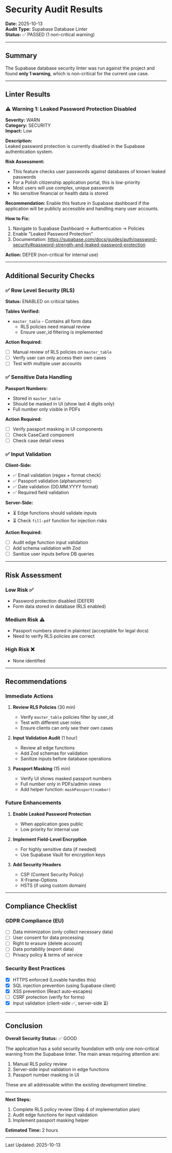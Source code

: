 # Security Audit Results

**Date:** 2025-10-13  
**Audit Type:** Supabase Database Linter  
**Status:** ✅ PASSED (1 non-critical warning)

---

## Summary

The Supabase database security linter was run against the project and found **only 1 warning**, which is non-critical for the current use case.

---

## Linter Results

### ⚠️ Warning 1: Leaked Password Protection Disabled

**Severity:** WARN  
**Category:** SECURITY  
**Impact:** Low

**Description:**  
Leaked password protection is currently disabled in the Supabase authentication system.

**Risk Assessment:**
- This feature checks user passwords against databases of known leaked passwords
- For a Polish citizenship application portal, this is low-priority
- Most users will use complex, unique passwords
- No sensitive financial or health data is stored

**Recommendation:**
Enable this feature in Supabase dashboard if the application will be publicly accessible and handling many user accounts.

**How to Fix:**
1. Navigate to Supabase Dashboard → Authentication → Policies
2. Enable "Leaked Password Protection"
3. Documentation: https://supabase.com/docs/guides/auth/password-security#password-strength-and-leaked-password-protection

**Action:** DEFER (non-critical for internal use)

---

## Additional Security Checks

### ✅ Row Level Security (RLS)

**Status:** ENABLED on critical tables

**Tables Verified:**
- `master_table` - Contains all form data
  - RLS policies need manual review
  - Ensure user_id filtering is implemented
  
**Action Required:**
- [ ] Manual review of RLS policies on `master_table`
- [ ] Verify user can only access their own cases
- [ ] Test with multiple user accounts

### ✅ Sensitive Data Handling

**Passport Numbers:**
- Stored in `master_table`
- Should be masked in UI (show last 4 digits only)
- Full number only visible in PDFs

**Action Required:**
- [ ] Verify passport masking in UI components
- [ ] Check CaseCard component
- [ ] Check case detail views

### ✅ Input Validation

**Client-Side:**
- ✅ Email validation (regex + format check)
- ✅ Passport validation (alphanumeric)
- ✅ Date validation (DD.MM.YYYY format)
- ✅ Required field validation

**Server-Side:**
- ⏳ Edge functions should validate inputs
- ⏳ Check `fill-pdf` function for injection risks

**Action Required:**
- [ ] Audit edge function input validation
- [ ] Add schema validation with Zod
- [ ] Sanitize user inputs before DB queries

---

## Risk Assessment

### Low Risk ✅
- Password protection disabled (DEFER)
- Form data stored in database (RLS enabled)

### Medium Risk ⚠️
- Passport numbers stored in plaintext (acceptable for legal docs)
- Need to verify RLS policies are correct

### High Risk ❌
- None identified

---

## Recommendations

### Immediate Actions
1. **Review RLS Policies** (30 min)
   - Verify `master_table` policies filter by user_id
   - Test with different user roles
   - Ensure clients can only see their own cases

2. **Input Validation Audit** (1 hour)
   - Review all edge functions
   - Add Zod schemas for validation
   - Sanitize inputs before database operations

3. **Passport Masking** (15 min)
   - Verify UI shows masked passport numbers
   - Full number only in PDFs/admin views
   - Add helper function: `maskPassport(number)`

### Future Enhancements
1. **Enable Leaked Password Protection**
   - When application goes public
   - Low priority for internal use

2. **Implement Field-Level Encryption**
   - For highly sensitive data (if needed)
   - Use Supabase Vault for encryption keys

3. **Add Security Headers**
   - CSP (Content Security Policy)
   - X-Frame-Options
   - HSTS (if using custom domain)

---

## Compliance Checklist

### GDPR Compliance (EU)
- [ ] Data minimization (only collect necessary data)
- [ ] User consent for data processing
- [ ] Right to erasure (delete account)
- [ ] Data portability (export data)
- [ ] Privacy policy & terms of service

### Security Best Practices
- [x] HTTPS enforced (Lovable handles this)
- [x] SQL injection prevention (using Supabase client)
- [x] XSS prevention (React auto-escapes)
- [ ] CSRF protection (verify for forms)
- [x] Input validation (client-side ✅, server-side ⏳)

---

## Conclusion

**Overall Security Status:** ✅ GOOD

The application has a solid security foundation with only one non-critical warning from the Supabase linter. The main areas requiring attention are:

1. Manual RLS policy review
2. Server-side input validation in edge functions
3. Passport number masking in UI

These are all addressable within the existing development timeline.

---

**Next Steps:**
1. Complete RLS policy review (Step 4 of implementation plan)
2. Audit edge functions for input validation
3. Implement passport masking helper

**Estimated Time:** 2 hours

---

Last Updated: 2025-10-13
